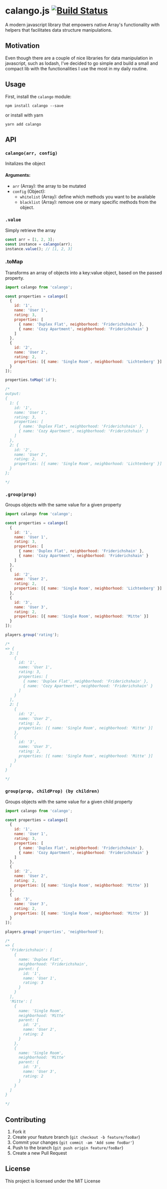 # calango.js [![Build Status](https://travis-ci.org/isaquediasm/calango.js.svg?branch=master)](https://travis-ci.org/isaquediasm/calango.js)

A modern javascript library that empowers native Array's functionality with helpers that facilitates data structure manipulations.

## Motivation

Even though there are a couple of nice libraries for data manipulation in javascript, such as lodash, I've decided to go simple and build a small and compact lib with the functionalities I use the most in my daily routine.

## Usage

First, install the `calango` module:

`npm install calango --save`

or install with yarn

`yarn add calango`

## API

### `calango(arr, config)`

Initalizes the object

#### Arguments:

- `arr` (Array): the array to be mutated
- `config` (Object):
  - `whitelist` (Array): define which methods you want to be available
  - `blacklist` (Array): remove one or many specific methods from the object.

### `.value`

Simply retrieve the array

```javascript
const arr = [1, 2, 3];
const instance = calango(arr);
instance.value(); // [1, 2, 3]
```

### .toMap

Transforms an array of objects into a key:value object, based on the passed property.

```javascript
import calango from 'calango';

const properties = calango([
  {
    id: '1',
    name: 'User 1',
    rating: 3,
    properties: [
      { name: 'Duplex Flat', neighborhood: 'Friderichshain' },
      { name: 'Cozy Apartment', neighborhood: 'Friderichshain' }
    ]
  },
  {
    id: '2',
    name: 'User 2',
    rating: 2,
    properties: [{ name: 'Single Room', neighborhood: 'Lichtenberg' }]
  }
]);

properties.toMap('id');

/*
output: 
{
  1: {
    id: '1',
    name: 'User 1',
    rating: 3,
    properties: [
      { name: 'Duplex Flat', neighborhood: 'Friderichshain' },
      { name: 'Cozy Apartment', neighborhood: 'Friderichshain' }
    ]
  },
  2: {
    id: '2',
    name: 'User 2',
    rating: 2,
    properties: [{ name: 'Single Room', neighborhood: 'Lichtenberg' }]
  }
};

*/
```

### `.group(prop)`

Groups objects with the same value for a given property

```javascript
import calango from 'calango';

const properties = calango([
  {
    id: '1',
    name: 'User 1',
    rating: 3,
    properties: [
      { name: 'Duplex Flat', neighborhood: 'Friderichshain' },
      { name: 'Cozy Apartment', neighborhood: 'Friderichshain' }
    ]
  },
  {
    id: '2',
    name: 'User 2',
    rating: 2,
    properties: [{ name: 'Single Room', neighborhood: 'Lichtenberg' }]
  },
  {
    id: '3',
    name: 'User 3',
    rating: 2,
    properties: [{ name: 'Single Room', neighborhood: 'Mitte' }]
  }
]);

players.group('rating');

/*
=> {
  3: [
    {
      id: '1',
      name: 'User 1',
      rating: 3,
      properties: [
        { name: 'Duplex Flat', neighborhood: 'Friderichshain' },
        { name: 'Cozy Apartment', neighborhood: 'Friderichshain' }
      ]
    }
  ],
  2: [
    {
      id: '2',
      name: 'User 2',
      rating: 2,
      properties: [{ name: 'Single Room', neighborhood: 'Mitte' }]
    },
    {
      id: '3',
      name: 'User 3',
      rating: 2,
      properties: [{ name: 'Single Room', neighborhood: 'Mitte' }]
    }
  ]
}

*/
```

### `group(prop, childProp) (by children)`

Groups objects with the same value for a given child property

```javascript
import calango from 'calango';

const properties = calango([
  {
    id: '1',
    name: 'User 1',
    rating: 3,
    properties: [
      { name: 'Duplex Flat', neighborhood: 'Friderichshain' },
      { name: 'Cozy Apartment', neighborhood: 'Friderichshain' }
    ]
  },
  {
    id: '2',
    name: 'User 2',
    rating: 2,
    properties: [{ name: 'Single Room', neighborhood: 'Mitte' }]
  },
  {
    id: '3',
    name: 'User 3',
    rating: 2,
    properties: [{ name: 'Single Room', neighborhood: 'Mitte' }]
  }
]);

players.group('properties', 'neighborhood');

/*
=> {
  'Friderichshain': [
    { 
      name: 'Duplex Flat', 
      neighborhood: 'Friderichshain', 
      parent: { 
        id: '1',
        name: 'User 1',
        rating: 3
      }
    }
  ],
  'Mitte': [
    {
      name: 'Single Room',
      neighborhood: 'Mitte'
      parent: {
        id: '2',
        name: 'User 2',
        rating: 2
      }
    },
    {
      name: 'Single Room',
      neighborhood: 'Mitte'
      parent: {
        id: '3',
        name: 'User 3',
        rating: 2
      }
    }
  ]
}

*/
```

## Contributing

1. Fork it
2. Create your feature branch (`git checkout -b feature/fooBar`)
3. Commit your changes (`git commit -am 'Add some fooBar'`)
4. Push to the branch (`git push origin feature/fooBar`)
5. Create a new Pull Request

## License

This project is licensed under the MIT License

